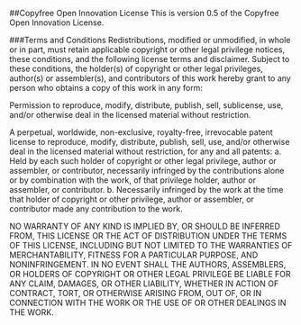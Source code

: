 ##Copyfree Open Innovation License
This is version 0.5 of the Copyfree Open Innovation License.

###Terms and Conditions
Redistributions, modified or unmodified, in whole or in part, must retain applicable copyright or other legal privilege notices, these conditions, and the following license terms and disclaimer. Subject to these conditions, the holder(s) of copyright or other legal privileges, author(s) or assembler(s), and contributors of this work hereby grant to any person who obtains a copy of this work in any form:

Permission to reproduce, modify, distribute, publish, sell, sublicense, use, and/or otherwise deal in the licensed material without restriction.

A perpetual, worldwide, non-exclusive, royalty-free, irrevocable patent license to reproduce, modify, distribute, publish, sell, use, and/or otherwise deal in the licensed material without restriction, for any and all patents:
a. Held by each such holder of copyright or other legal privilege, author or assembler, or contributor, necessarily infringed by the contributions alone or by combination with the work, of that privilege holder, author or assembler, or contributor.
b. Necessarily infringed by the work at the time that holder of copyright or other privilege, author or assembler, or contributor made any contribution to the work.

NO WARRANTY OF ANY KIND IS IMPLIED BY, OR SHOULD BE INFERRED FROM, THIS LICENSE OR THE ACT OF DISTRIBUTION UNDER THE TERMS OF THIS LICENSE, INCLUDING BUT NOT LIMITED TO THE WARRANTIES OF MERCHANTABILITY, FITNESS FOR A PARTICULAR PURPOSE, AND NONINFRINGEMENT. IN NO EVENT SHALL THE AUTHORS, ASSEMBLERS, OR HOLDERS OF COPYRIGHT OR OTHER LEGAL PRIVILEGE BE LIABLE FOR ANY CLAIM, DAMAGES, OR OTHER LIABILITY, WHETHER IN ACTION OF CONTRACT, TORT, OR OTHERWISE ARISING FROM, OUT OF, OR IN CONNECTION WITH THE WORK OR THE USE OF OR OTHER DEALINGS IN THE WORK.
